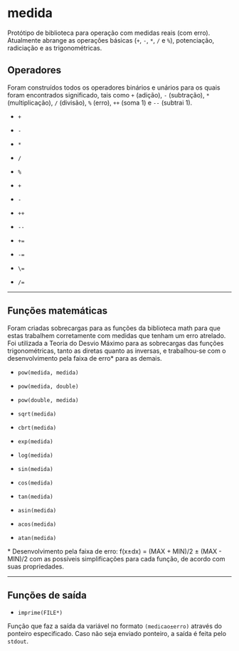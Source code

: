 # medida
 Protótipo de biblioteca para operação com medidas reais (com erro).
 Atualmente abrange as operações básicas (`+`, `-`, `*`, `/` e `%`),
 potenciação, radiciação e as trigonométricas.  

## Operadores

  Foram construídos todos os operadores binários e unários para os
  quais foram encontrados significado, tais como `+` (adição),
  `-` (subtração), `*` (multiplicação), `/` (divisão), `%` (erro), `++`
  (soma 1) e `--` (subtrai 1).  

 - `+`

 - `-`

 - `*`

 - `/`

 - `%`

 - `+`

 - `-`

 - `++`

 - `--`

 - `+=`

 - `-=`

 - `\=`

 - `/=`

---

## Funções matemáticas

  Foram criadas sobrecargas para as funções da
  biblioteca math para que estas trabalhem
  corretamente com medidas que tenham um erro
  atrelado. Foi utilizada a Teoria do Desvio
  Máximo para as sobrecargas das funções
  trigonométricas, tanto as diretas quanto as
  inversas, e trabalhou-se com o desenvolvimento
  pela faixa de erro\* para as demais.  

 - `pow(medida, medida)`

 - `pow(medida, double)`

 - `pow(double, medida)`

 - `sqrt(medida)`

 - `cbrt(medida)`

 - `exp(medida)`

 - `log(medida)`

 - `sin(medida)`

 - `cos(medida)`

 - `tan(medida)`

 - `asin(medida)`

 - `acos(medida)`

 - `atan(medida)`

 \* Desenvolvimento pela faixa de erro: f(x±dx) = (MAX + MIN)/2 ± (MAX - MIN)/2
 com as possíveis simplificações para cada função, de acordo com suas
 propriedades.  

---

## Funções de saída

 - `imprime(FILE*)`

  Função que faz a saída da variável no formato `(medicao±erro)` através
  do ponteiro especificado. Caso não seja enviado ponteiro, a saída é
  feita pelo `stdout`.  
